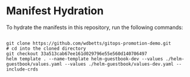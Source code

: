 
# Manifest Hydration

To hydrate the manifests in this repository, run the following commands:

```shell

git clone https://github.com/wdbetts/gitops-promotion-demo.git
# cd into the cloned directory
git checkout 33a513cab67ee161d029796e55e560d140706497
helm template . --name-template helm-guestbook-dev --values ./helm-guestbook/values.yaml --values ./helm-guestbook/values-dev.yaml --include-crds
```